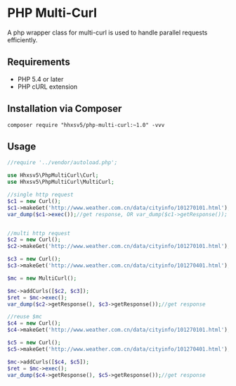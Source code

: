 PHP Multi-Curl
======

A php wrapper class for multi-curl is used to handle parallel requests efficiently.  

## Requirements

* PHP 5.4 or later
* PHP cURL extension

## Installation via Composer

```
composer require "hhxsv5/php-multi-curl:~1.0" -vvv
```

## Usage
 
```PHP
//require '../vendor/autoload.php';

use Hhxsv5\PhpMultiCurl\Curl;
use Hhxsv5\PhpMultiCurl\MultiCurl;

//single http request
$c1 = new Curl();
$c1->makeGet('http://www.weather.com.cn/data/cityinfo/101270101.html');
var_dump($c1->exec());//get response, OR var_dump($c1->getResponse());


//multi http request
$c2 = new Curl();
$c2->makeGet('http://www.weather.com.cn/data/cityinfo/101270101.html');

$c3 = new Curl();
$c3->makeGet('http://www.weather.com.cn/data/cityinfo/101270401.html');

$mc = new MultiCurl();

$mc->addCurls([$c2, $c3]);
$ret = $mc->exec();
var_dump($c2->getResponse(), $c3->getResponse());//get response

//reuse $mc
$c4 = new Curl();
$c4->makeGet('http://www.weather.com.cn/data/cityinfo/101270101.html');

$c5 = new Curl();
$c5->makeGet('http://www.weather.com.cn/data/cityinfo/101270401.html');

$mc->addCurls([$c4, $c5]);
$ret = $mc->exec();
var_dump($c4->getResponse(), $c5->getResponse());//get response
```